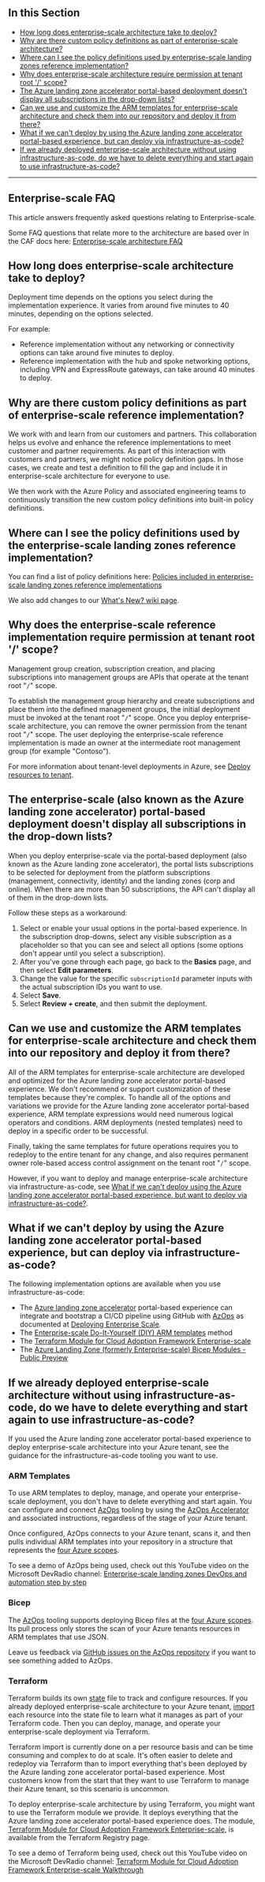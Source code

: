 ## In this Section

- [How long does enterprise-scale architecture take to deploy?](#how-long-does-enterprise-scale-architecture-take-to-deploy)
- [Why are there custom policy definitions as part of enterprise-scale architecture?](#why-are-there-custom-policy-definitions-as-part-of-enterprise-scale-reference-implementation)
- [Where can I see the policy definitions used by enterprise-scale landing zones reference implementation?](#where-can-i-see-the-policy-definitions-used-by-the-enterprise-scale-landing-zones-reference-implementation)
- [Why does enterprise-scale architecture require permission at tenant root '/' scope?](#why-does-the-enterprise-scale-reference-implementation-require-permission-at-tenant-root--scope)
- [The Azure landing zone accelerator portal-based deployment doesn't display all subscriptions in the drop-down lists?](#the-enterprise-scale-also-known-as-the-azure-landing-zone-accelerator-portal-based-deployment-doesnt-display-all-subscriptions-in-the-drop-down-lists)
- [Can we use and customize the ARM templates for enterprise-scale architecture and check them into our repository and deploy it from there?](#can-we-use-and-customize-the-arm-templates-for-enterprise-scale-architecture-and-check-them-into-our-repository-and-deploy-it-from-there)
- [What if we can't deploy by using the Azure landing zone accelerator portal-based experience, but can deploy via infrastructure-as-code?](#what-if-we-cant-deploy-by-using-the-azure-landing-zone-accelerator-portal-based-experience-but-can-deploy-via-infrastructure-as-code)
- [If we already deployed enterprise-scale architecture without using infrastructure-as-code, do we have to delete everything and start again to use infrastructure-as-code?](#if-we-already-deployed-enterprise-scale-architecture-without-using-infrastructure-as-code-do-we-have-to-delete-everything-and-start-again-to-use-infrastructure-as-code)

---

## Enterprise-scale FAQ

This article answers frequently asked questions relating to Enterprise-scale.

Some FAQ questions that relate more to the architecture are based over in the CAF docs here: [Enterprise-scale architecture FAQ](https://docs.microsoft.com/azure/cloud-adoption-framework/ready/enterprise-scale/faq)

## How long does enterprise-scale architecture take to deploy?

Deployment time depends on the options you select during the implementation experience. It varies from around five minutes to 40 minutes, depending on the options selected.

For example:

- Reference implementation without any networking or connectivity options can take around five minutes to deploy.
- Reference implementation with the hub and spoke networking options, including VPN and ExpressRoute gateways, can take around 40 minutes to deploy.

## Why are there custom policy definitions as part of enterprise-scale reference implementation?

We work with and learn from our customers and partners. This collaboration helps us evolve and enhance the reference implementations to meet customer and partner requirements. As part of this interaction with customers and partners, we might notice policy definition gaps. In those cases, we create and test a definition to fill the gap and include it in enterprise-scale architecture for everyone to use.

We then work with the Azure Policy and associated engineering teams to continuously transition the new custom policy definitions into built-in policy definitions.

## Where can I see the policy definitions used by the enterprise-scale landing zones reference implementation?

You can find a list of policy definitions here: [Policies included in enterprise-scale landing zones reference implementations](https://github.com/Azure/Enterprise-Scale/blob/main/docs/ESLZ-Policies.md)

We also add changes to our [What's New? wiki page](https://github.com/Azure/Enterprise-Scale/wiki/Whats-new).

<!-- IMPLEMENTATION -->

## Why does the enterprise-scale reference implementation require permission at tenant root '/' scope?

Management group creation, subscription creation, and placing subscriptions into management groups are APIs that operate at the tenant root "`/`" scope.

To establish the management group hierarchy and create subscriptions and place them into the defined management groups, the initial deployment must be invoked at the tenant root "`/`" scope. Once you deploy enterprise-scale architecture, you can remove the owner permission from the tenant root "`/`" scope. The user deploying the enterprise-scale reference implementation is made an owner at the intermediate root management group (for example "Contoso").

For more information about tenant-level deployments in Azure, see [Deploy resources to tenant](https://docs.microsoft.com/azure/azure-resource-manager/templates/deploy-to-tenant).

## The enterprise-scale (also known as the Azure landing zone accelerator) portal-based deployment doesn't display all subscriptions in the drop-down lists?

When you deploy enterprise-scale via the portal-based deployment (also known as the Azure landing zone accelerator), the portal lists subscriptions to be selected for deployment from the platform subscriptions (management, connectivity, identity) and the landing zones (corp and online). When there are more than 50 subscriptions, the API can't display all of them in the drop-down lists.

Follow these steps as a workaround:

1. Select or enable your usual options in the portal-based experience. In the subscription drop-downs, select any visible subscription as a placeholder so that you can see and select all options (some options don't appear until you select a subscription).
1. After you've gone through each page, go back to the **Basics** page, and then select **Edit parameters**.
1. Change the value for the specific `subscriptionId` parameter inputs with the actual subscription IDs you want to use.
1. Select **Save**.
1. Select **Review + create**, and then submit the deployment.

## Can we use and customize the ARM templates for enterprise-scale architecture and check them into our repository and deploy it from there?

All of the ARM templates for enterprise-scale architecture are developed and optimized for the Azure landing zone accelerator portal-based experience. We don't recommend or support customization of these templates because they're complex. To handle all of the options and variations we provide for the Azure landing zone accelerator portal-based experience, ARM template expressions would need numerous logical operators and conditions. ARM deployments (nested templates) need to deploy in a specific order to be successful.

Finally, taking the same templates for future operations requires you to redeploy to the entire tenant for any change, and also requires permanent owner role-based access control assignment on the tenant root "`/`" scope.

However, if you want to deploy and manage enterprise-scale architecture via infrastructure-as-code, see [What if we can't deploy using the Azure landing zone accelerator portal-based experience, but want to deploy via infrastructure-as-code?](#what-if-we-cant-deploy-by-using-the-azure-landing-zone-accelerator-portal-based-experience-but-can-deploy-via-infrastructure-as-code).

## What if we can't deploy by using the Azure landing zone accelerator portal-based experience, but can deploy via infrastructure-as-code?

The following implementation options are available when you use infrastructure-as-code:

- The [Azure landing zone accelerator](https://docs.microsoft.com/azure/cloud-adoption-framework/ready/landing-zone/#azure-landing-zone-accelerator) portal-based experience can integrate and bootstrap a CI/CD pipeline using GitHub with [AzOps](https://github.com/Azure/AzOps) as documented at [Deploying Enterprise Scale](https://github.com/Azure/Enterprise-Scale/wiki/Deploying-Enterprise-Scale).
- The [Enterprise-scale Do-It-Yourself (DIY) ARM templates](https://github.com/Azure/Enterprise-Scale/tree/main/eslzArm#enterprise-scale-landing-zones-arm-templates) method
- The [Terraform Module for Cloud Adoption Framework Enterprise-scale](https://github.com/Azure/terraform-azurerm-caf-enterprise-scale#terraform-module-for-cloud-adoption-framework-enterprise-scale)
- The [Azure Landing Zone (formerly Enterprise-scale) Bicep Modules - Public Preview](https://github.com/Azure/ALZ-Bicep)

## If we already deployed enterprise-scale architecture without using infrastructure-as-code, do we have to delete everything and start again to use infrastructure-as-code?

If you used the Azure landing zone accelerator portal-based experience to deploy enterprise-scale architecture into your Azure tenant, see the guidance for the infrastructure-as-code tooling you want to use.

### ARM Templates

To use ARM templates to deploy, manage, and operate your enterprise-scale deployment, you don't have to delete everything and start again. You can configure and connect [AzOps](https://github.com/Azure/AzOps) tooling by using the [AzOps Accelerator](https://github.com/Azure/AzOps-Accelerator) and associated instructions, regardless of the stage of your Azure tenant.

Once configured, AzOps connects to your Azure tenant, scans it, and then pulls individual ARM templates into your repository in a structure that represents the [four Azure scopes](https://docs.microsoft.com/azure/azure-resource-manager/management/overview#understand-scope).

To see a demo of AzOps being used, check out this YouTube video on the Microsoft DevRadio channel: [Enterprise-scale landing zones DevOps and automation step by step](https://www.youtube.com/watch?v=wWLxxj-uMsY)

### Bicep

The [AzOps](https://github.com/Azure/AzOps) tooling supports deploying Bicep files at the [four Azure scopes](https://docs.microsoft.com/azure/azure-resource-manager/management/overview#understand-scope). Its pull process only stores the scan of your Azure tenants resources in ARM templates that use JSON.

Leave us feedback via [GitHub issues on the AzOps repository](https://github.com/Azure/AzOps/issues) if you want to see something added to AzOps.

### Terraform

Terraform builds its own [state](https://www.terraform.io/docs/language/state/index.html) file to track and configure resources. If you already deployed enterprise-scale architecture to your Azure tenant, [import](https://www.terraform.io/docs/cli/import/index.html) each resource into the state file to learn what it manages as part of your Terraform code. Then you can deploy, manage, and operate your enterprise-scale deployment via Terraform.

Terraform import is currently done on a per resource basis and can be time consuming and complex to do at scale. It's often easier to delete and redeploy via Terraform than to import everything that's been deployed by the Azure landing zone accelerator portal-based experience. Most customers know from the start that they want to use Terraform to manage their Azure tenant, so this scenario is uncommon.

To deploy enterprise-scale architecture by using Terraform, you might want to use the Terraform module we provide. It deploys everything that the Azure landing zone accelerator portal-based experience does. The module, [Terraform Module for Cloud Adoption Framework Enterprise-scale](https://registry.terraform.io/modules/Azure/caf-enterprise-scale/azurerm/0.0.4-preview), is available from the Terraform Registry page.

To see a demo of Terraform being used, check out this YouTube video on the Microsoft DevRadio channel: [Terraform Module for Cloud Adoption Framework Enterprise-scale Walkthrough](https://www.youtube.com/watch?v=5pJxM1O4bys)

